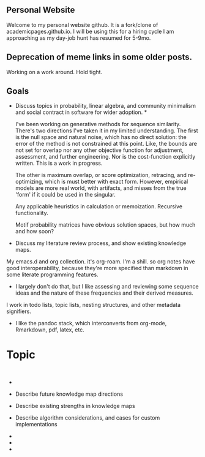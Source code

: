 ## Personal Website


Welcome to my personal website github. It is a fork/clone of academicpages.github.io. I will be using this for a hiring cycle I am approaching as my day-job hunt has resumed for 5-9mo. 

## Deprecation of meme links in some older posts.

Working on a work around. Hold tight.


## Goals

  * Discuss topics in probability, linear algebra, and community minimalism and social contract in software for wider adoption. 
	* 
	
	I've been working on generative methods for sequence similarity. There's two directions I've taken it in my limited understanding. The first is the null space and natural noise, which has no direct solution: the error of the method is not constrained at this point. Like, the bounds are not set for overlap nor any other objective function for adjustment, assessment, and further engineering. Nor is the cost-function explicitly written. This is a work in progress.

    The other is maximum overlap, or score optimization, retracing, and re-optimizing, which is must better with exact form. However, empirical models are more real world, with artifacts, and misses from the true 'form' if it could be used in the singular.
	
	Any applicable heuristics in calculation or memoization. Recursive functionality.
	
    Motif probability matrices have obvious solution spaces, but how much and how soon?

    
  * Discuss my literature review process, and show existing knowledge maps.

 My emacs.d and org collection. it's org-roam. I'm a shill. so org notes have good interoperability, because they're more specified than markdown in some literate programming features.
 
   * I largely don't do that, but I like assessing and reviewing some sequence ideas and the nature of these frequencies and their derived measures.
   
   I work in todo lists, topic lists, nesting structures, and other metadata signifiers. 

  * I like the pandoc stack, which interconverts from org-mode, Rmarkdown, pdf, latex, etc.

  # Topic 
  
```
  

```

  * 
  
  
  * Describe future knowledge map directions
  * Describe existing strengths in knowledge maps
  * Describe algorithm considerations, and cases for custom implementations
  * 
  * 
  * 
  
  
  
